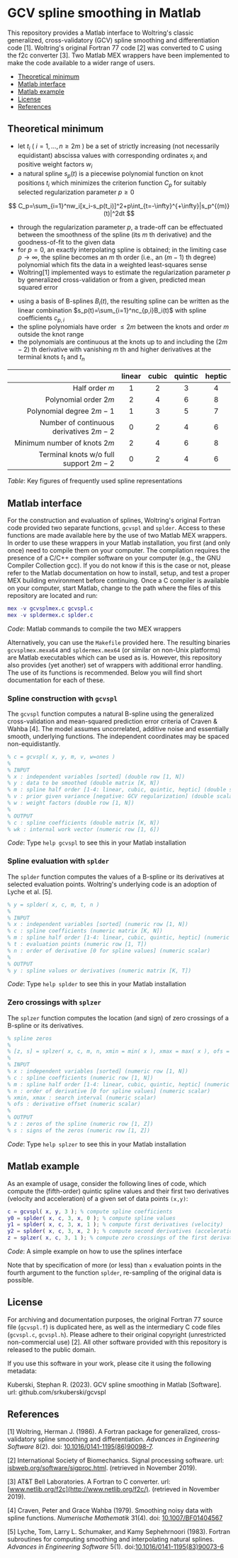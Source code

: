 # GCV spline smoothing in Matlab

This repository provides a Matlab interface to Woltring's classic generalized, cross-validatory (GCV) spline smoothing and differentiation code [1]. Woltring's original Fortran 77 code [2] was converted to C using the f2c converter [3]. Two Matlab MEX wrappers have been implemented to make the code available to a wider range of users.

- [Theoretical minimum](#theoretical-minimum)
- [Matlab interface](#matlab-interface)
- [Matlab example](#matlab-example)
- [License](#license)
- [References](#references)

## Theoretical minimum

- let $t_i$ ( $i=1,\ldots,n\ge2m$ ) be a set of strictly increasing (not necessarily equidistant) abscissa values with corresponding ordinates $x_i$ and positive weight factors $w_i$
- a natural spline $s_p(t)$ is a piecewise polynomial function on knot positions $t_i$ which minimizes the criterion function $C_p$ for suitably selected regularization parameter $p\ge0$

$$
C_p=\sum_{i=1}^nw_i[x_i-s_p(t_i)]^2+p\int_{t=-\infty}^{+\infty}|s_p^{(m)}(t)|^2dt
$$

- through the regularization parameter $p$, a trade-off can be effectuated between the smoothness of the spline (its $m$ th derivative) and the goodness-of-fit to the given data
- for $p=0$, an exactly interpolating spline is obtained; in the limiting case $p\rightarrow\infty$, the spline becomes an $m$ th order (i.e., an $(m-1)$ th degree) polynomial which fits the data in a weighted least-squares sense
- Woltring[1] implemented ways to estimate the regularization parameter $p$ by generalized cross-validation or from a given, predicted mean squared error
<!-- -->
- using a basis of B-splines $B_i(t)$, the resulting spline can be written as the linear combination $s_p(t)=\sum_{i=1}^nc_{p,i}B_i(t)$ with spline coefficients $c_{p,i}$
- the spline polynomials have order $\le2m$ between the knots and order $m$ outside the knot range
- the polynomials are continuous at the knots up to and including the $(2m-2)$ th derivative with vanishing $m$ th and higher derivatives at the terminal knots $t_1$ and $t_n$

|                                         | linear | cubic | quintic | heptic |
|----------------------------------------:|:------:|:-----:|:-------:|:------:|
|                          Half order $m$ |    1   |   2   |    3    |    4   |
|                   Polynomial order $2m$ |    2   |   4   |    6    |    8   |
|                Polynomial degree $2m-1$ |    1   |   3   |    5    |    7   |
| Number of continuous derivatives $2m-2$ |    0   |   2   |    4    |    6   |
|            Minimum number of knots $2m$ |    2   |   4   |    6    |    8   |
|  Terminal knots w/o full support $2m-2$ |    0   |   2   |    4    |    6   |

*Table*: Key figures of frequently used spline representations

## Matlab interface

For the construction and evaluation of splines, Woltring's original Fortran code provided two separate functions, `gcvspl` and `splder`. Access to these functions are made available here by the use of two Matlab MEX wrappers. In order to use these wrappers in your Matlab installation, you first (and only once) need to compile them on your computer. The compilation requires the presence of a C/C++ compiler software on your computer (e.g., the GNU Compiler Collection gcc). If you do not know if this is the case or not, please refer to the Matlab documentation on how to install, setup, and test a proper MEX building environment before continuing. Once a C compiler is available on your computer, start Matlab, change to the path where the files of this repository are located and run:

~~~matlab
mex -v gcvsplmex.c gcvspl.c
mex -v spldermex.c splder.c
~~~
*Code*: Matlab commands to compile the two MEX wrappers

Alternatively, you can use the `Makefile` provided here. The resulting binaries `gcvsplmex.mexa64` and `spldermex.mex64` (or similar on non-Unix platforms) are Matlab executables which can be used as is. However, this repository also provides (yet another) set of wrappers with additional error handling. The use of its functions is recommended. Below you will find short documentation for each of these.

### Spline construction with `gcvspl`

The `gcvspl` function computes a natural B-spline using the generalized cross-validation and mean-squared prediction error criteria of Craven & Wahba [4]. The model assumes uncorrelated, additive noise and essentially smooth, underlying functions. The independent coordinates may be spaced non-equidistantly.

~~~matlab
% c = gcvspl( x, y, m, v, w=ones )
% 
% INPUT
% x : independent variables [sorted] (double row [1, N])
% y : data to be smoothed (double matrix [K, N])
% m : spline half order [1-4: linear, cubic, quintic, heptic] (double scalar)
% v : prior given variance [negative: GCV regularization] (double scalar)
% w : weight factors (double row [1, N])
%
% OUTPUT
% c : spline coefficients (double matrix [K, N])
% wk : internal work vector (numeric row [1, 6])
~~~
*Code*: Type `help gcvspl` to see this in your Matlab installation

### Spline evaluation with `splder`

The `splder` function computes the values of a B-spline or its derivatives at selected evaluation points. Woltring's underlying code is an adoption of Lyche et al. [5].

~~~matlab
% y = splder( x, c, m, t, n )
%
% INPUT
% x : independent variables [sorted] (numeric row [1, N])
% c : spline coefficients (numeric matrix [K, N])
% m : spline half order [1-4: linear, cubic, quintic, heptic] (numeric scalar)
% t : evaluation points (numeric row [1, T])
% n : order of derivative [0 for spline values] (numeric scalar)
%
% OUTPUT
% y : spline values or derivatives (numeric matrix [K, T])
~~~
*Code*: Type `help splder` to see this in your Matlab installation

### Zero crossings with `splzer`

The `splzer` function computes the location (and sign) of zero crossings of a B-spline or its derivatives.

~~~matlab
% spline zeros
%
% [z, s] = splzer( x, c, m, n, xmin = min( x ), xmax = max( x ), ofs = 0 )
%
% INPUT
% x : independent variables [sorted] (numeric row [1, N])
% c : spline coefficients (numeric row [1, N])
% m : spline half order [1-4: linear, cubic, quintic, heptic] (numeric scalar)
% n : order of derivative [0 for spline values] (numeric scalar)
% xmin, xmax : search interval (numeric scalar)
% ofs : derivative offset (numeric scalar)
%
% OUTPUT
% z : zeros of the spline (numeric row [1, Z])
% s : signs of the zeros (numeric row [1, Z])
~~~
*Code*: Type `help splzer` to see this in your Matlab installation

## Matlab example

As an example of usage, consider the following lines of code, which compute the (fifth-order) quintic spline values and their first two derivatives (velocity and acceleration) of a given set of data points `(x,y)`:

~~~matlab
c = gcvspl( x, y, 3 ); % compute spline coefficients
y0 = splder( x, c, 3, x, 0 ); % compute spline values
y1 = splder( x, c, 3, x, 1 ); % compute first derivatives (velocity)
y2 = splder( x, c, 3, x, 2 ); % compute second derivatives (acceleration)
z = splzer( x, c, 3, 1 ); % compute zero crossings of the first derivative
~~~
*Code*: A simple example on how to use the splines interface

Note that by specification of more (or less) than `x` evaluation points in the fourth argument to the function `splder`, re-sampling of the original data is possible.

## License

For archiving and documentation purposes, the original Fortran 77 source file (`gcvspl.f`) is duplicated here, as well as the intermediary C code files (`gcvspl.c`, `gcvspl.h`). Please adhere to their original copyright (unrestricted non-commercial use) [2]. All other software provided with this repository is released to the public domain.

If you use this software in your work, please cite it using the following metadata:

Kuberski, Stephan R. (2023). GCV spline smoothing in Matlab [Software]. url: github.com/srkuberski/gcvspl

## References

[1] Woltring, Herman J. (1986). A Fortran package for generalized, cross-validatory spline smoothing and differentiation. *Advances in Engineering Software* 8(2). doi: [10.1016/0141-1195(86)90098-7](https://doi.org/10.1016/0141-1195(86)90098-7).

[2] International Society of Biomechanics. Signal processing software. url: [isbweb.org/software/sigproc.html](https://isbweb.org/software/sigproc.html). (retrieved in November 2019).

[3] AT&T Bell Laboratories. A Fortran to C converter. url: [www.netlib.org/f2c](http://www.netlib.org/f2c/). (retrieved in November 2019).

[4] Craven, Peter and Grace Wahba (1979). Smoothing noisy data with spline functions. *Numerische Mathematik* 31(4). doi: [10.1007/BF01404567](https://doi.org/10.1007/BF01404567)

[5] Lyche, Tom, Larry L. Schumaker, and Kamy Sephehrnoori (1983). Fortran subroutines for computing smoothing and interpolating natural splines. *Advances in Engineering Software* 5(1). doi:[10.1016/0141-1195(83)90073-6](https://doi.org/10.1016/0141-1195(83)90073-6)

